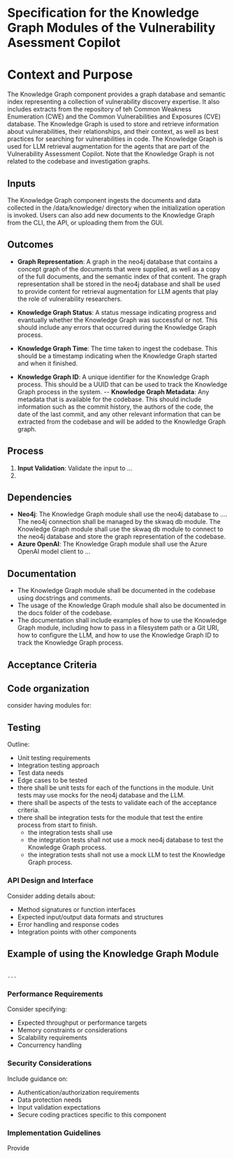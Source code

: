 # Specification for the Knowledge Graph Modules of the Vulnerability Asessment Copilot

# Context and Purpose

The Knowledge Graph component provides a graph database and semantic index representing a collection of vulnerability discovery expertise. It also includes extracts from the repository of teh Common Weakness Enumeration (CWE) and the Common Vulnerabilities and Exposures (CVE) database. The Knowledge Graph is used to store and retrieve information about vulnerabilities, their relationships, and their context, as well as best practices for searching for vulnerabilities in code. The Knowledge Graph is used for LLM retrieval augmentation for the agents that are part of the Vulnerability Assessment Copilot. Note that the Knowledge Graph is not related to the codebase and investigation graphs. 

## Inputs

The Knowledge Graph component ingests the documents and data collected in the /data/knowledge/ directory when the initialization operation is invoked. Users can also add new documents to the Knowledge Graph from the CLI, the API, or uploading them from the GUI. 

## Outcomes

- **Graph Representation**: A graph in the neo4j database that contains a concept graph of the documents that were supplied, as well as a copy of the full documents, and the semantic index of that content. The graph representation shall be stored in the neo4j database and shall be used to provide content for retrieval augmentation for LLM agents that play the role of vulnerability researchers. 

- **Knowledge Graph Status**: A status message indicating progress and evantually whether the Knowledge Graph was successful or not. This should include any errors that occurred during the Knowledge Graph process.
- **Knowledge Graph Time**: The time taken to ingest the codebase. This should be a timestamp indicating when the Knowledge Graph started and when it finished.
- **Knowledge Graph ID**: A unique identifier for the Knowledge Graph process. This should be a UUID that can be used to track the Knowledge Graph process in the system.
-- **Knowledge Graph Metadata**: Any metadata that is available for the codebase. This should include information such as the commit history, the authors of the code, the date of the last commit, and any other relevant information that can be extracted from the codebase and will be added to the Knowledge Graph graph.

## Process

1. **Input Validation**: Validate the input to ...
2.

## Dependencies

- **Neo4j**: The Knowledge Graph module shall use the neo4j database to ....  The neo4j connection shall be managed by the skwaq db module. The Knowledge Graph module shall use the skwaq db module to connect to the neo4j database and store the graph representation of the codebase.
- **Azure OpenAI**: The Knowledge Graph module shall use the Azure OpenAI model client to ...

## Documentation

- The Knowledge Graph module shall be documented in the codebase using docstrings and comments.
- The usage of the Knowledge Graph module shall also be documented in the docs folder of the codebase.
- The documentation shall include examples of how to use the Knowledge Graph module, including how to pass in a filesystem path or a Git URI, how to configure the LLM, and how to use the Knowledge Graph ID to track the Knowledge Graph process.

## Acceptance Criteria

## Code organization

consider having modules for:
 

## Testing
Outline:
- Unit testing requirements
- Integration testing approach
- Test data needs
- Edge cases to be tested
- there shall be unit tests for each of the functions in the module. Unit tests may use mocks for the neo4j database and the LLM.
- there shall be aspects of the tests to validate each of the acceptance criteria.
- there shall be integration tests for the module that test the entire process from start to finish.
  - the integration tests shall use 
  - the integration tests shall not use a mock neo4j database to test the Knowledge Graph process.
  - the integration tests shall not use a mock LLM to test the Knowledge Graph process.

### API Design and Interface
Consider adding details about:
- Method signatures or function interfaces
- Expected input/output data formats and structures
- Error handling and response codes
- Integration points with other components

## Example of using the Knowledge Graph Module

```python

...

```

### Performance Requirements
Consider specifying:
- Expected throughput or performance targets
- Memory constraints or considerations
- Scalability requirements
- Concurrency handling

### Security Considerations
Include guidance on:
- Authentication/authorization requirements
- Data protection needs
- Input validation expectations
- Secure coding practices specific to this component

### Implementation Guidelines
Provide
